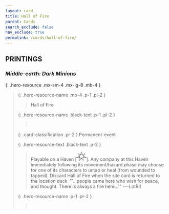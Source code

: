```yaml
---
layout: card
title: Hall of Fire
parent: Cards
search_exclude: false
nav_exclude: true
permalink: /cards/hall-of-fire/
---
```


## PRINTINGS


### _Middle-earth: Dark Minions_

{: .hero-resource .mx-sm-4 .mx-lg-8 .mb-4 }
> {: .hero-resource-name .mb-4 .p-1 .pl-2 }
> > <div class="card-mp"></div>
> > <div class="card-name">Hall of Fire</div>
>
> {: .hero-resource-name .black-text .p-1 .pl-2 }
> > &nbsp;
>
> {: .card-classification .pr-2 }
> Permanent-event
>
> {: .hero-resource-text .black-text .p-2 }
> > Playable on a Haven \[![](/assets/images/free-haven.svg)]. Any company at this Haven immediately following its movement/hazard phase may choose for one of its characters to untap or heal (from wounded to tapped). Discard Hall of Fire when the site card is returned to the location deck.  "'...people came here who wish for peace, and thought. There is always a fire here...'" ---LotRII 
> 
> {: .hero-resource-name .p-1 .pr-2 }
> > <div class="card-shield"></div>
> > <div class="card-corruption">&nbsp;</div>
